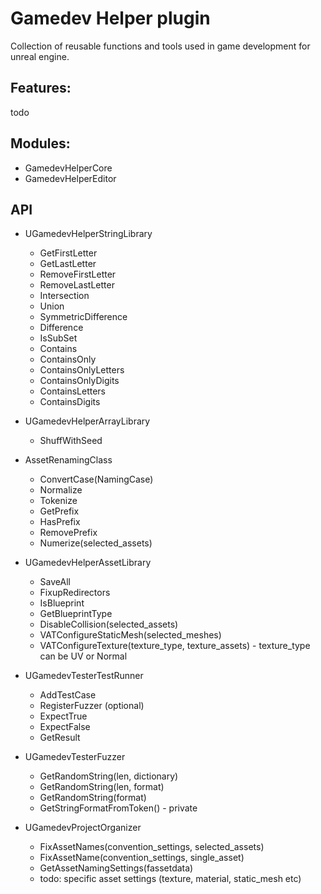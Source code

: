 # Gamedev Helper plugin
Collection of reusable functions and tools used in game development for unreal engine.

## Features:
todo

## Modules:
- GamedevHelperCore
- GamedevHelperEditor

## API
- UGamedevHelperStringLibrary
    - GetFirstLetter
    - GetLastLetter
    - RemoveFirstLetter
    - RemoveLastLetter
    - Intersection
    - Union
    - SymmetricDifference
    - Difference
    - IsSubSet
    - Contains
    - ContainsOnly
    - ContainsOnlyLetters
    - ContainsOnlyDigits
    - ContainsLetters
    - ContainsDigits

- UGamedevHelperArrayLibrary
    - ShuffWithSeed

- AssetRenamingClass
    - ConvertCase(NamingCase) 
    - Normalize 
    - Tokenize 
    - GetPrefix 
    - HasPrefix 
    - RemovePrefix 
    - Numerize(selected_assets)

- UGamedevHelperAssetLibrary
    - SaveAll
    - FixupRedirectors
    - IsBlueprint
    - GetBlueprintType
    - DisableCollision(selected_assets)
    - VATConfigureStaticMesh(selected_meshes)
    - VATConfigureTexture(texture_type, texture_assets) - texture_type can be UV or Normal 

- UGamedevTesterTestRunner
    - AddTestCase
    - RegisterFuzzer (optional)
    - ExpectTrue
    - ExpectFalse
    - GetResult

- UGamedevTesterFuzzer
    - GetRandomString(len, dictionary)
    - GetRandomString(len, format)
    - GetRandomString(format)
    - GetStringFormatFromToken() - private

- UGamedevProjectOrganizer
    - FixAssetNames(convention_settings, selected_assets)
    - FixAssetName(convention_settings, single_asset)
    - GetAssetNamingSettings(fassetdata)
    - todo: specific asset settings (texture, material, static_mesh etc)